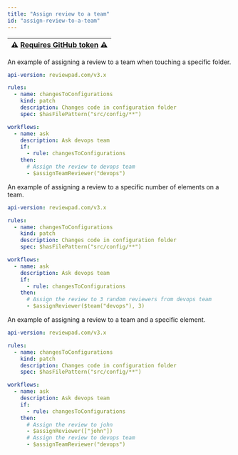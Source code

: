 ```yaml
---
title: "Assign review to a team"
id: "assign-review-to-a-team"
---
```


| :warning: [Requires GitHub token](../../installation/install-reviewpad-github-action-with-a-github-token.md) :warning: |
| -------------------------------------------------------------------------------------------------------------------- |

An example of assigning a review to a team when touching a specific folder.

```yaml
api-version: reviewpad.com/v3.x

rules:
  - name: changesToConfigurations
    kind: patch
    description: Changes code in configuration folder
    spec: $hasFilePattern("src/config/**")

workflows:
  - name: ask
    description: Ask devops team
    if:
      - rule: changesToConfigurations
    then:
      # Assign the review to devops team
      - $assignTeamReviewer("devops")
```

An example of assigning a review to a specific number of elements on a team.

```yaml
api-version: reviewpad.com/v3.x

rules:
  - name: changesToConfigurations
    kind: patch
    description: Changes code in configuration folder
    spec: $hasFilePattern("src/config/**")

workflows:
  - name: ask
    description: Ask devops team
    if:
      - rule: changesToConfigurations
    then:
      # Assign the review to 3 random reviewers from devops team
      - $assignReviewer($team("devops"), 3)
```

An example of assigning a review to a team and a specific element.

```yaml
api-version: reviewpad.com/v3.x

rules:
  - name: changesToConfigurations
    kind: patch
    description: Changes code in configuration folder
    spec: $hasFilePattern("src/config/**")

workflows:
  - name: ask
    description: Ask devops team
    if:
      - rule: changesToConfigurations
    then:
      # Assign the review to john
      - $assignReviewer(["john"])
      # Assign the review to devops team
      - $assignTeamReviewer("devops")
```